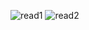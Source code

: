 ![read1](https://user-images.githubusercontent.com/85787122/198726782-f636acec-9525-45ba-9297-9ec827daceaa.PNG)
![read2](https://user-images.githubusercontent.com/85787122/198726943-5ffecf41-4a8c-4a52-914c-ef89a77ad836.PNG)

